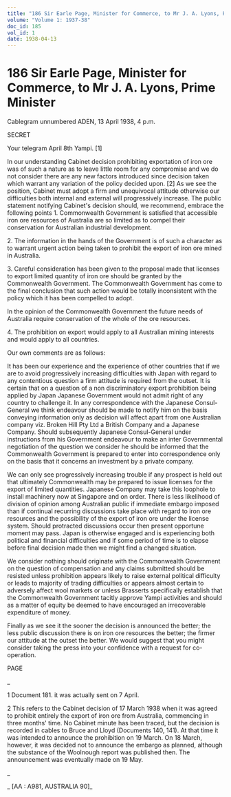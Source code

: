 ```yaml
---
title: "186 Sir Earle Page, Minister for Commerce, to Mr J. A. Lyons, Prime Minister"
volume: "Volume 1: 1937-38"
doc_id: 185
vol_id: 1
date: 1938-04-13
---
```


# 186 Sir Earle Page, Minister for Commerce, to Mr J. A. Lyons, Prime Minister

Cablegram unnumbered ADEN, 13 April 1938, 4 p.m.

SECRET

Your telegram April 8th Yampi. [1]

In our understanding Cabinet decision prohibiting exportation of iron ore was of such a nature as to leave little room for any compromise and we do not consider there are any new factors introduced since decision taken which warrant any variation of the policy decided upon. [2] As we see the position, Cabinet must adopt a firm and unequivocal attitude otherwise our difficulties both internal and external will progressively increase. The public statement notifying Cabinet's decision should, we recommend, embrace the following points 1. Commonwealth Government is satisfied that accessible iron ore resources of Australia are so limited as to compel their conservation for Australian industrial development.

2\. The information in the hands of the Government is of such a character as to warrant urgent action being taken to prohibit the export of iron ore mined in Australia.

3\. Careful consideration has been given to the proposal made that licenses to export limited quantity of iron ore should be granted by the Commonwealth Government. The Commonwealth Government has come to the final conclusion that such action would be totally inconsistent with the policy which it has been compelled to adopt.

In the opinion of the Commonwealth Government the future needs of Australia require conservation of the whole of the ore resources.

4\. The prohibition on export would apply to all Australian mining interests and would apply to all countries.

Our own comments are as follows:

It has been our experience and the experience of other countries that if we are to avoid progressively increasing difficulties with Japan with regard to any contentious question a firm attitude is required from the outset. It is certain that on a question of a non discriminatory export prohibition being applied by Japan Japanese Government would not admit right of any country to challenge it. In any correspondence with the Japanese Consul- General we think endeavour should be made to notify him on the basis conveying information only as decision will affect apart from one Australian company viz. Broken Hill Pty Ltd a British Company and a Japanese Company. Should subsequently Japanese Consul-General under instructions from his Government endeavour to make an inter Governmental negotiation of the question we consider he should be informed that the Commonwealth Government is prepared to enter into correspondence only on the basis that it concerns an investment by a private company.

We can only see progressively increasing trouble if any prospect is held out that ultimately Commonwealth may be prepared to issue licenses for the export of limited quantities. Japanese Company may take this loophole to install machinery now at Singapore and on order. There is less likelihood of division of opinion among Australian public if immediate embargo imposed than if continual recurring discussions take place with regard to iron ore resources and the possibility of the export of iron ore under the license system. Should protracted discussions occur then present opportune moment may pass. Japan is otherwise engaged and is experiencing both political and financial difficulties and if some period of time is to elapse before final decision made then we might find a changed situation.

We consider nothing should originate with the Commonwealth Government on the question of compensation and any claims submitted should be resisted unless prohibition appears likely to raise external political difficulty or leads to majority of trading difficulties or appears almost certain to adversely affect wool markets or unless Brasserts specifically establish that the Commonwealth Government tacitly approve Yampi activities and should as a matter of equity be deemed to have encouraged an irrecoverable expenditure of money.

Finally as we see it the sooner the decision is announced the better; the less public discussion there is on iron ore resources the better; the firmer our attitude at the outset the better. We would suggest that you might consider taking the press into your confidence with a request for co-operation.

PAGE

_

1 Document 181. it was actually sent on 7 April.

2 This refers to the Cabinet decision of 17 March 1938 when it was agreed to prohibit entirely the export of iron ore from Australia, commencing in three months' time. No Cabinet minute has been traced, but the decision is recorded in cables to Bruce and Lloyd (Documents 140, 141). At that time it was intended to announce the prohibition on 19 March. On 18 March, however, it was decided not to announce the embargo as planned, although the substance of the Woolnough report was published then. The announcement was eventually made on 19 May.

_

_ [AA : A981, AUSTRALIA 90]_
